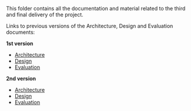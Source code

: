This folder contains all the documentation and material related to the third and final delivery of the project.

Links to previous versions of the Architecture, Design and Evaluation documents:

**1st version**
- [Architecture](https://github.com/Giulio64/IOT2020BigProject/tree/master/First%20Iteration/Architecture)
- [Design](https://github.com/Giulio64/IOT2020BigProject/tree/master/First%20Iteration/Design)
- [Evaluation](https://github.com/Giulio64/IOT2020BigProject/tree/master/First%20Iteration/Evaluation)

**2nd version**
- [Architecture](https://github.com/Giulio64/IOT2020BigProject/tree/master/Second%20Iteration/Architecture)
- [Design](https://github.com/Giulio64/IOT2020BigProject/tree/master/Second%20Iteration/Design)
- [Evaluation](https://github.com/Giulio64/IOT2020BigProject/tree/master/Second%20Iteration/Evaluation)
